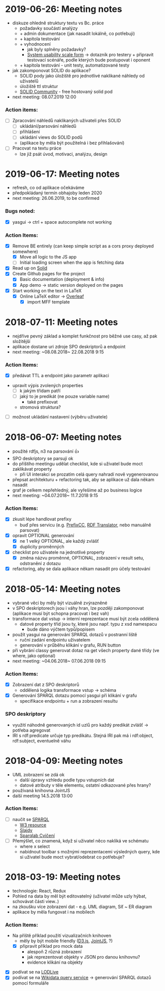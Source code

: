 # 2019-06-26: Meeting notes
- diskuze ohledně struktury textu vs Bc. práce
    - požadavky součástí analýzy
    - \+ admin dokumentace (jak nasadit lokálně, co potřebuji)
    - \+ kapitola testování
    - \+ vyhodnocení
        - jak byly splněny požadavky?
        - [System usability scale form](https://www.measuringux.com/SUS.pdf) &rarr; dotazník pro testery
        \+ připravit testovací scénáře, podle kterých bude postupovat i oponent
    - \+ kapitola testování - unit testy, automatizované testy
- jak zakomponovat SOLID do aplikace?
    - SOLID pody jako úložiště pro jednotlivé naklikané náhledy od uživatelů
    - úložiště ttl struktur
    - [SOLID Community](https://solid.community) - free hostovaný solid pod
- next meeting: 08.07.2019 12:00

### Action items:
- [ ] Zpracování náhledů naklikaných uživateli přes SOLID
    - [ ] ukládání/parsování náhledů
    - [ ] přihlášení
    - [ ] ukládání views do SOLID podů
    - (aplikace by měla být použitelná i bez přihlašování)
- [ ] Pracovat na textu práce
    - lze již psát úvod, motivaci, analýzu, design

# 2019-06-17: Meeting notes
- refresh, co od aplikace očekáváme
- předpokládaný termín obhajoby leden 2020
- next meeting: 26.06.2019, to be confirmed

### Bugs noted:
- [x] yasgui &rarr; ctrl + space autocomplete not working

### Action Items:
- [x] Remove BE entirely (can keep simple script as a cors proxy deployed somewhere)
    - [x] Move all logic to the JS app
    - [ ] Initial loading screen when the app is fetching data
- [x] Read up on [Solid](https://solid.mit.edu/)
- [x] Create Github pages for the project
    - [x] Basic documentation (deployment & info)
    - [x] App demo &rarr; static version deployed on the pages
- [x] Start working on the text in LaTeX
    - [x] Online LaTeX editor &rarr; [Overleaf](https://www.overleaf.com/)
        - [x] import MFF template

# 2018-07-11: Meeting notes
- nejdříve pevný základ a komplet funkčnost pro běžné use casy, až pak složitější
- aplikace dostane uri zdroje SPO deskriptorů a endpoint
- next meeting: ~08.08.2018~ 22.08.2018 9:15

### Action Items:
- [x] předávat TTL a endpoint jako parametr aplikaci
- upravit výpis zvolených properties
  - [ ] k jakým třídam patří
  - [ ] jaký to je predikát (ne pouze variable name)
    - také prefixovat
  - stromová struktura?
- [ ] možnost ukládání nastavení (výběru uživatele)
# 2018-06-07: Meeting notes
- použité rdfjs, n3 na parsování :+1:
- SPO deskriptory se parsují ok
- do příštího meetingu udělat checklist, kde si uživatel bude moct zaklikávat property
  - při UI interakci se prozatím celá query nahradí nově vygenerovanou
- přepsat architekturu + refactoring tak, aby se aplikace už dala někam nasadit
- graf je celkem nepřehledný, ale vyřešíme až po business logice
- next meeting: ~04.07.2018~ 11.7.2018 9:15

### Action Items:
- [x] zkusit lépe handlovat prefixy
  - buď přes servicu (e.g. [PrefixCC](https://prefix.cc/), [RDF Translator](https://rdf-translator.appspot.com/), nebo manuálně parsovat)
- [x] opravit OPTIONAL generování
  - [x] ne 1 velký OPTIONAL, ale každý zvlášť
  - [x] duplicity proměnných
- [x] checklist pro uživatele na jednotlivé property 
  - [x] změna názvu proměnné, OPTIONAL, zobrazení v result setu, odstranění z dotazu
- [x] refactoring, aby se dala aplikace někam nasadit pro účely testování
# 2018-05-14: Meeting notes
- vybrané věci by měly být vizuálně zvýrazněné
- v SPO deskriptorech jsou i váhy hran, lze později zakomponovat<br>(aplikace musí být schopna pracovat i bez vah)
- transformace dat vstup &rarr; interní reprezentace musí být zcela oddělená
  - datové property tříd jsou ty, které jsou např. typu z xsd namespacu
    - bude dáno výčtem typů/popisem
- použít yasgui na generování SPARQL dotazů v postranní liště
  - ruční zadání endpointu uživatelem
  - generování v průběhu klikání v grafu, RUN button
- při vybrání classy generovat dotaz na get všech property dané třídy (ve where, jako optional)
- next meeting: ~04.06.2018~ 07.06.2018 09:15

### Action Items:
- [x] Zobrazení dat z SPO deskriptorů
  - oddělená logika transformace vstup &rarr; schéma
- [x] Generování SPARQL dotazu pomocí yasgui při klikání v grafu
  - specifikace endpointu + run a zobrazení resultu

### SPO deskriptory
- využití náhodně generovaných id uzlů pro každý predikát zvlášť &rarr; potřeba agregovat
- IRI s rdf:predicate určuje typ predikátu. Stejná IRI pak má i rdf:object, rdf:subject, eventuelně váhu
# 2018-04-09: Meeting notes
- UML zobrazení se zdá ok
  - další úpravy vzhledu podle typu vstupních dat
  - datové atributy v těle elementu, ostatní odkazované přes hrany?
- používaná knihovna JointJS
- další meeting 14.5.2018 13:00

### Action Items:
- [ ] naučit se [SPARQL](https://www.w3.org/TR/rdf-sparql-query/)
  - [W3 resource](https://www.w3.org/2009/Talks/0615-qbe/)
  - [Slajdy](https://docs.google.com/presentation/d/1G5pZhrrQ7N8wMFbcHJ6hF9N7EktNIk4SZwDMCq4pTgk/edit#slide=id.p3)
  - [Sparqlab Cvičení](http://doc.lmcloud.vse.cz/sparqlab)
- [ ] Přemýšlet, co znamená, když si uživatel něco nakliká ve schématu
  - where x select
  - nabídnout toolbar s možnými reprezentacemi výsledných query, kde si uživatel bude moct vybrat/odebrat co potřebuje?
# 2018-03-19: Meeting notes
- technologie: React, Redux
- Pohled na data by měl být editovatelný (uživatel může uzly hýbat, schovávat části view..)
- na zkoušku více zobrazení dat - e.g. UML diagram, Síť ~ ER diagram
- aplikace by měla fungovat i na mobilech

### Action Items:
- Na příště příklad použití vizualizačních knihoven
    - měly by být mobile friendly ([D3.js](https://d3js.org/), [JointJS](https://www.jointjs.com/opensource), ?)
    - [x] připravit příklad pro mock data
        - alespoň 2 různá zobrazení
        - jak reprezentovat objekty v JSON pro danou knihovnu?
        - evidence klikání na objekty
- [x] podívat se na [LODLive](http://en.lodlive.it/)
- [x] podívat se na [Wikidata query service](https://www.wikidata.org/wiki/Wikidata:SPARQL_query_service/Wikidata_Query_Help) -> generování SPARQL dotazů pomocí formuláře
